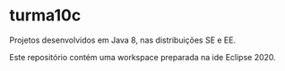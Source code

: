 # turma10c
Projetos desenvolvidos em Java 8, nas distribuições SE e EE.

Este repositório contém uma workspace preparada na ide Eclipse 2020.
